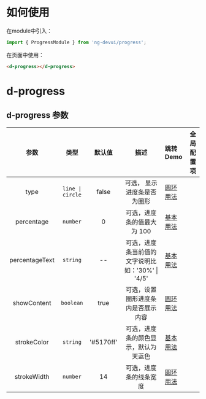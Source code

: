 # 如何使用
在module中引入：
```ts
import { ProgressModule } from 'ng-devui/progress';
```
在页面中使用：
```html
<d-progress></d-progress>
```

# d-progress

## d-progress 参数

|      参数      |   类型    |   默认值    | 描述                                                     | 跳转 Demo                                      |全局配置项| 
| :----------------: | :------------: | :-------: | :-------: | :------------------------------------------------------- | ---------------------------------------------- |
|    type    | `line \| circle` |   false   | 可选， 显示进度条是否为圈形                              | [圆环用法](demo#circle-usage) |
|   percentage   | `number`  |     0     | 可选，进度条的值最大为 100                               | [基本用法](demo#basic-usage) |
| percentageText | `string`  |    --     | 可选，进度条当前值的文字说明比如：'30%' \| '4/5'         | [基本用法](demo#basic-usage) |
|  showContent    | `boolean` |   true    | 可选，设置圈形进度条内是否展示内容                     | [圆环用法](demo#circle-usage) |
|   strokeColor   | `string`  | '#5170ff' | 可选，进度条的颜色显示，默认为天蓝色                     | [基本用法](demo#basic-usage) |
|  strokeWidth   | `number`  |     14     | 可选，进度条的线条宽度 | [圆环用法](demo#circle-usage) |

